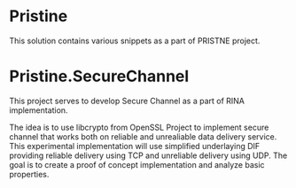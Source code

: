 # Pristine
This solution contains various snippets as a part of PRISTNE project.




Pristine.SecureChannel
======================
This project serves to develop Secure Channel as a part of RINA implementation.

The idea is to use libcrypto from OpenSSL Project to implement secure channel that works both on reliable and unrealiable data delivery service. 
This experimental implementation will use simplified underlaying DIF providing reliable delivery using TCP and unreliable delivery 
using UDP. The goal is to create a proof of concept implementation and analyze basic properties.
